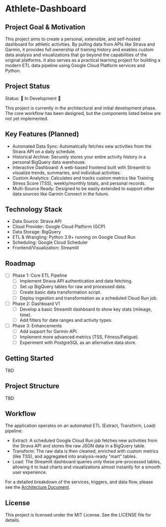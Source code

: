 # Athlete-Dashboard

## Project Goal & Motivation

This project aims to create a personal, extensible, and self-hosted dashboard for athletic activities. By pulling data from APIs like Strava and Garmin, it provides full ownership of training history and enables custom data analysis and visualizations that go beyond the capabilities of the original platforms. It also serves as a practical learning project for building a modern ETL data pipeline using Google Cloud Platform services and Python.

## Project Status

Status: 🚧 In Development 🚧

This project is currently in the architectural and initial development phase. The core workflow has been designed, but the components listed below are not yet implemented.

## Key Features (Planned)

- Automated Data Sync: Automatically fetches new activities from the Strava API on a daily schedule.
- Historical Archive: Securely stores your entire activity history in a personal BigQuery data warehouse.
- Interactive Dashboard: A web-based frontend built with Streamlit to visualize trends, summaries, and individual activities.
- Custom Analytics: Calculates and tracks custom metrics like Training Stress Score (TSS), weekly/monthly totals, and personal records.
- Multi-Source Ready: Designed to be easily extended to support other data sources like Garmin Connect in the future.

## Technology Stack

- Data Source: Strava API
- Cloud Provider: Google Cloud Platform (GCP)
- Data Storage: BigQuery
- ETL & Wrangling: Python 3.9+ running on Google Cloud Run
- Scheduling: Google Cloud Scheduler
- Frontend/Visualization: Streamlit

## Roadmap

- [ ] Phase 1: Core ETL Pipeline
    - [ ] Implement Strava API authentication and data fetching.
    - [ ] Set up BigQuery tables for raw and processed data.
    - [ ] Create basic data transformation script.
    - [ ] Deploy ingestion and transformation as a scheduled Cloud Run job.

- [ ] Phase 2: Dashboard V1
    - [ ] Develop a basic Streamlit dashboard to show key stats (mileage, time).
    - [ ] Add filters for date ranges and activity types.

- [ ] Phase 3: Enhancements
    - [ ] Add support for Garmin API.
    - [ ] Implement more advanced metrics (TSS, Fitness/Fatigue).
    - [ ] Experiment with PostgreSQL as an alternative data store.

## Getting Started

TBD

## Project Structure

TBD

## Workflow

The application operates on an automated ETL (Extract, Transform, Load) pipeline:

- Extract: A scheduled Google Cloud Run job fetches new activities from the Strava API and stores the raw JSON data in a BigQuery table.
- Transform: The raw data is then cleaned, enriched with custom metrics (like TSS), and aggregated into analysis-ready "mart" tables.
- Load: The Streamlit dashboard queries only these pre-processed tables, allowing it to load charts and visualizations almost instantly for a smooth user experience.

For a detailed breakdown of the services, triggers, and data flow, please see the [Architecture Document](docs/architecture/architecture.md).

## License

This project is licensed under the MIT License. See the LICENSE file for details.
